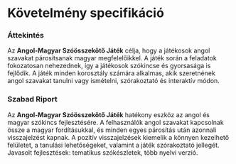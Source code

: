 # Követelmény specifikáció
### Áttekintés

Az **Angol-Magyar Szóösszekötő Játék** célja, hogy a játékosok angol szavakat párosítsanak magyar megfelelőikkel. A játék során a feladatok fokozatosan nehezednek, így a játékosok szókincse és gyorsasága is fejlődik. A játék minden korosztály számára alkalmas, akik szeretnének angol szavakat tanulni vagy ismételni, szórakoztató és interaktív módon.

### Szabad Riport

Az **Angol-Magyar Szóösszekötő Játék** hatékony eszköz az angol és magyar szókincs fejlesztésére. A felhasználók angol szavakat kapcsolnak össze a magyar fordításukkal, és minden egyes párosítás után azonnali visszajelzést kapnak. A pozitív visszajelzések kiemelik a könnyen kezelhető felületet, a tanulási lehetőségeket, valamint a játék szórakoztató jellegét. Javasolt fejlesztések: tematikus szókészletek, több nyelvi verzió.
